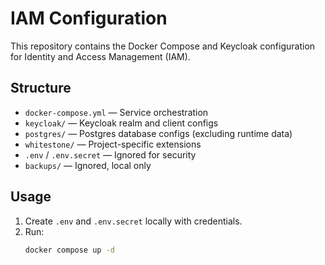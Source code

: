 # IAM Configuration

This repository contains the Docker Compose and Keycloak configuration for Identity and Access Management (IAM).

## Structure
- `docker-compose.yml` — Service orchestration
- `keycloak/` — Keycloak realm and client configs
- `postgres/` — Postgres database configs (excluding runtime data)
- `whitestone/` — Project-specific extensions
- `.env` / `.env.secret` — Ignored for security
- `backups/` — Ignored, local only

## Usage
1. Create `.env` and `.env.secret` locally with credentials.
2. Run:
   ```bash
   docker compose up -d
